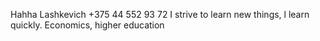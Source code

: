 Hahha Lashkevich
+375 44 552 93 72
I strive to learn new things, l learn quickly.
Economics, higher education
